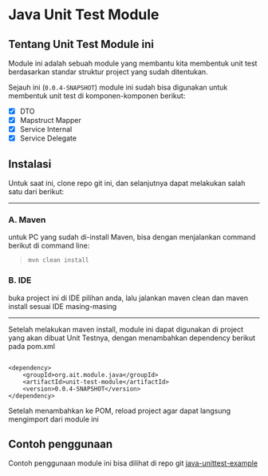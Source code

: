 # Java Unit Test Module

## Tentang Unit Test Module ini
Module ini adalah sebuah module yang membantu kita membentuk unit test berdasarkan standar struktur project yang sudah ditentukan.

Sejauh ini (`0.0.4-SNAPSHOT`) module ini sudah bisa digunakan untuk membentuk unit test di komponen-komponen berikut:


- [x] DTO
- [x] Mapstruct Mapper
- [x] Service Internal
- [x] Service Delegate

## Instalasi

Untuk saat ini, clone repo git ini, dan selanjutnya dapat melakukan salah satu dari berikut:

-----
### A. Maven
untuk PC yang sudah di-install Maven, bisa dengan menjalankan command berikut di command line:
> `mvn clean install`

### B. IDE
buka project ini di IDE pilihan anda, lalu jalankan maven clean dan maven install sesuai IDE masing-masing

----
Setelah melakukan maven install, module ini dapat digunakan di project yang akan dibuat Unit Testnya, dengan menambahkan dependency berikut pada pom.xml

```

<dependency>   
    <groupId>org.ait.module.java</groupId>
    <artifactId>unit-test-module</artifactId>
    <version>0.0.4-SNAPSHOT</version>
</dependency>
```
Setelah menambahkan ke POM, reload project agar dapat langsung mengimport dari module ini

## Contoh penggunaan
Contoh penggunaan module ini bisa dilihat di repo git [java-unittest-example](https://github.com/ait-arseno/java-unittest-example)